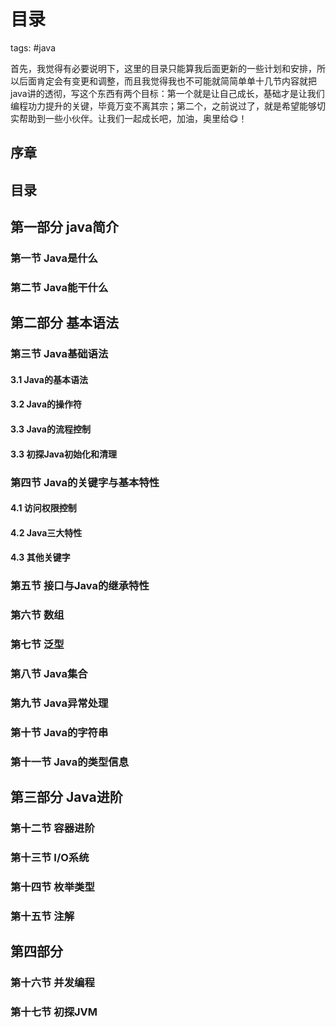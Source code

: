 # 目录
tags: #java

首先，我觉得有必要说明下，这里的目录只能算我后面更新的一些计划和安排，所以后面肯定会有变更和调整，而且我觉得我也不可能就简简单单十几节内容就把java讲的透彻，写这个东西有两个目标：第一个就是让自己成长，基础才是让我们编程功力提升的关键，毕竟万变不离其宗；第二个，之前说过了，就是希望能够切实帮助到一些小伙伴。让我们一起成长吧，加油，奥里给😋！



## 序章

## 目录

## 第一部分 java简介

### 第一节 Java是什么

### 第二节 Java能干什么



## 第二部分 基本语法

### 第三节 Java基础语法

#### 3.1 Java的基本语法

#### 3.2 Java的操作符

#### 3.3 Java的流程控制

#### 3.3 初探Java初始化和清理

### 第四节 Java的关键字与基本特性

#### 4.1 访问权限控制

#### 4.2 Java三大特性

#### 4.3 其他关键字

### 第五节 接口与Java的继承特性

### 第六节 数组

### 第七节 泛型

### 第八节 Java集合

### 第九节 Java异常处理

### 第十节 Java的字符串

### 第十一节 Java的类型信息



## 第三部分 Java进阶

### 第十二节 容器进阶

### 第十三节 I/O系统

### 第十四节 枚举类型

### 第十五节 注解



## 第四部分

### 第十六节 并发编程

### 第十七节 初探JVM